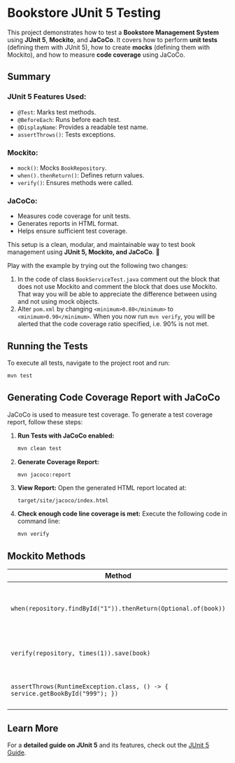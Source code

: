 # Bookstore JUnit 5 Testing

This project demonstrates how to test a **Bookstore Management System** using **JUnit 5**, **Mockito**, and **JaCoCo**. It covers how to perform **unit tests** (defining them with JUnit 5), how to create **mocks** (defining them with Mockito), and how to measure **code coverage** using JaCoCo.

## Summary

### JUnit 5 Features Used:
- `@Test`: Marks test methods.
- `@BeforeEach`: Runs before each test.
- `@DisplayName`: Provides a readable test name.
- `assertThrows()`: Tests exceptions.

### Mockito:
- `mock()`: Mocks `BookRepository`.
- `when().thenReturn()`: Defines return values.
- `verify()`: Ensures methods were called.

### JaCoCo:
- Measures code coverage for unit tests.
- Generates reports in HTML format.
- Helps ensure sufficient test coverage.

This setup is a clean, modular, and maintainable way to test book management using **JUnit 5, Mockito, and JaCoCo**. 🚀

Play with the example by trying out the following two changes:
1. In the code of class `BookServiceTest.java` comment out the block that does not use Mockito and comment the block that does use Mockito. That way you will be able to appreciate the difference between using and not using mock objects.
2. Alter `pom.xml` by changing `<minimum>0.80</minimum>` to `<minimum>0.90</minimum>`. When you now run `mvn verify`, you will be alerted that the code coverage ratio specified, i.e. 90% is not met. 

## Running the Tests
To execute all tests, navigate to the project root and run:

```sh
mvn test
```

## Generating Code Coverage Report with JaCoCo
JaCoCo is used to measure test coverage. To generate a test coverage report, follow these steps:

1. **Run Tests with JaCoCo enabled:**

   ```sh
   mvn clean test
   ```

2. **Generate Coverage Report:**

   ```sh
   mvn jacoco:report
   ```

3. **View Report:**
   Open the generated HTML report located at:

   ```
   target/site/jacoco/index.html
   ```

4. **Check enough code line coverage is met:**
   Execute the following code in command line:

   ```sh
   mvn verify
   ```

## Mockito Methods
| Method | Description |
|--------|------------|
| `when(repository.findById("1")).thenReturn(Optional.of(book))` | Mocks behavior: When `findById("1")` is called, return `book`. |
| `verify(repository, times(1)).save(book)` | Ensures `save(book)` was called exactly once. |
| `assertThrows(RuntimeException.class, () -> { service.getBookById("999"); })` | Tests for exceptions when a book is not found. |

## Learn More
For a **detailed guide on JUnit 5** and its features, check out the [JUnit 5 Guide](./JUnit5-101.md).



